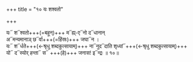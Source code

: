 +++
title = "१० यः शश्वतो"

+++


यः᳓ श᳓श्वतो+++(=बहून्)+++ म᳓ह्य्-ए᳓नो द᳓धानान्  
अ᳓मन्यमानाञ् छ᳓र्वा+++(=हिंस्रः)+++ जघा᳓न ।  
यः᳓ श᳓र्धते+++(←श्रृधु शब्दकुत्सायाम्)+++ ना᳓नुद᳓दाति शृध्यां᳓+++(←श्रृधु शब्दकुत्सायाम्)+++  
यो᳓ द᳓स्योर् हन्ता᳓  स᳓ +++(हे)+++ जनास! इ᳓न्द्रः ॥ १०॥
